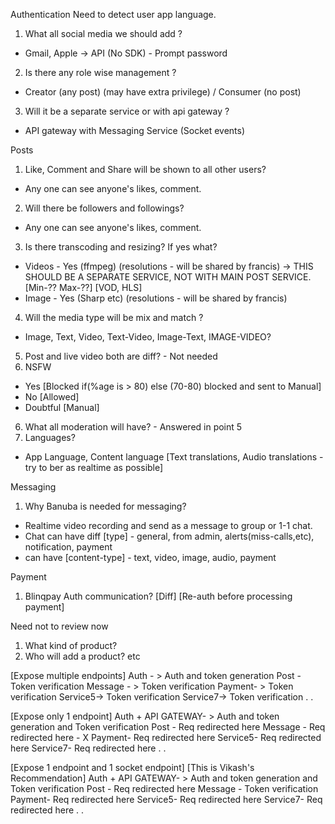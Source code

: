 Authentication
Need to detect user app language.

1. What all social media we should add ?

- Gmail, Apple -> API (No SDK) - Prompt password

2. Is there any role wise management ?

- Creator (any post) (may have extra privilege) / Consumer (no post)

3. Will it be a separate service or with api gateway ?

- API gateway with Messaging Service (Socket events)

Posts

1. Like, Comment and Share will be shown to all other users?

- Any one can see anyone's likes, comment.

2. Will there be followers and followings?

- Any one can see anyone's likes, comment.

3. Is there transcoding and resizing? If yes what?

- Videos - Yes (ffmpeg) (resolutions - will be shared by francis) -> THIS SHOULD BE A SEPARATE SERVICE, NOT WITH MAIN POST SERVICE. [Min-?? Max-??] [VOD, HLS]
- Image - Yes (Sharp etc) (resolutions - will be shared by francis)

4. Will the media type will be mix and match ?

- Image, Text, Video, Text-Video, Image-Text, IMAGE-VIDEO?

5. Post and live video both are diff? - Not needed
6. NSFW

- Yes [Blocked if(%age is > 80) else (70-80) blocked and sent to Manual]
- No [Allowed]
- Doubtful [Manual]

6. What all moderation will have? - Answered in point 5
7. Languages?

- App Language, Content language [Text translations, Audio translations - try to ber as realtime as possible]

Messaging

1. Why Banuba is needed for messaging?

- Realtime video recording and send as a message to group or 1-1 chat.
- Chat can have diff [type] - general, from admin, alerts(miss-calls,etc), notification, payment
- can have [content-type] - text, video, image, audio, payment

Payment

1. Blinqpay Auth communication? [Diff] [Re-auth before processing payment]

Need not to review now

1. What kind of product?
2. Who will add a product?
   etc

[Expose multiple endpoints]
Auth - > Auth and token generation
Post - Token verification
Message - > Token verification
Payment- > Token verification
Service5-> Token verification
Service7-> Token verification
.
.

[Expose only 1 endpoint]
Auth + API GATEWAY- > Auth and token generation and Token verification
Post - Req redirected here
Message - Req redirected here - X
Payment- Req redirected here
Service5- Req redirected here
Service7- Req redirected here
.
.

[Expose 1 endpoint and 1 socket endpoint] [This is Vikash's Recommendation]
Auth + API GATEWAY- > Auth and token generation and Token verification
Post - Req redirected here
Message - Token verification
Payment- Req redirected here
Service5- Req redirected here
Service7- Req redirected here
.
.

